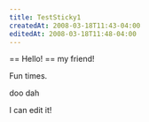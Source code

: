 ```yaml
---
title: TestSticky1
createdAt: 2008-03-18T11:43-04:00
editedAt: 2008-03-18T11:48-04:00
---
```



 
== Hello! ==
my friend!

Fun times.

doo dah

I can edit it!


